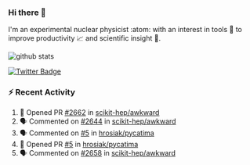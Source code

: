 ### Hi there 👋 

I'm an experimental nuclear physicist :atom: with an interest in tools :wrench: to improve productivity :chart_with_upwards_trend: and scientific insight :telescope:.

![github stats](https://github-readme-stats.vercel.app/api?username=agoose77&show_icons=true&hide_rank=true&hide_title=true&bg_color=30,e76445,904e95&text_color=efe3ec&icon_color=efe3ec)
<!--
**agoose77/agoose77** is a ✨ _special_ ✨ repository because its `README.md` (this file) appears on your GitHub profile.

Here are some ideas to get you started:

- 🔭 I’m currently working on ...
- 🌱 I’m currently learning ...
- 👯 I’m looking to collaborate on ...
- 🤔 I’m looking for help with ...
- 💬 Ask me about ...
- 📫 How to reach me: ...
- 😄 Pronouns: ...
- ⚡ Fun fact: ...
-->

[![Twitter Badge](https://img.shields.io/twitter/follow/agoose77?style=flat-square&logo=Twitter&logoColor=white&color=cornflowerblue)](https://twitter.com/agoose77)

### :zap: Recent Activity

<!--START_SECTION:activity-->
1. 💪 Opened PR [#2662](https://github.com/scikit-hep/awkward/pull/2662) in [scikit-hep/awkward](https://github.com/scikit-hep/awkward)
2. 🗣 Commented on [#2644](https://github.com/scikit-hep/awkward/pull/2644#issuecomment-1684195270) in [scikit-hep/awkward](https://github.com/scikit-hep/awkward)
3. 🗣 Commented on [#5](https://github.com/hrosiak/pycatima/pull/5#issuecomment-1684191028) in [hrosiak/pycatima](https://github.com/hrosiak/pycatima)
4. 💪 Opened PR [#5](https://github.com/hrosiak/pycatima/pull/5) in [hrosiak/pycatima](https://github.com/hrosiak/pycatima)
5. 🗣 Commented on [#2658](https://github.com/scikit-hep/awkward/pull/2658#issuecomment-1684177098) in [scikit-hep/awkward](https://github.com/scikit-hep/awkward)
<!--END_SECTION:activity-->
